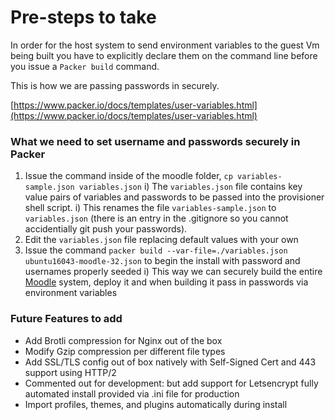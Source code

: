 # Pre-steps to take
In order for the host system to send environment variables to the guest Vm being built you have to explicitly declare them on the command line before you issue a ```Packer build``` command.

This is how we are passing passwords in securely.

[https://www.packer.io/docs/templates/user-variables.html](https://www.packer.io/docs/templates/user-variables.html)

### What we need to set username and passwords securely in Packer
1) Issue the command inside of the moodle folder, ```cp variables-sample.json variables.json```
  i) The ```variables.json``` file contains key value pairs of variables and passwords to be passed into the provisioner shell script.
  i) This renames the file ```variables-sample.json``` to ```variables.json```  (there is an entry in the .gitignore so you cannot accidentially git push your passwords).
1) Edit the ```variables.json``` file replacing default values with your own    
1) Issue the command ```packer build --var-file=./variables.json ubuntu16043-moodle-32.json``` to begin the install with password and usernames properly seeded
  i) This way we can securely build the entire [Moodle](http://moodle.org "Moodle") system, deploy it and when building it pass in passwords via environment variables

### Future Features to add

+  Add Brotli compression for Nginx out of the box
+  Modify Gzip compression per different file types
+  Add SSL/TLS config out of box natively with Self-Signed Cert and 443 support using HTTP/2
+  Commented out for development: but add support for Letsencrypt fully automated install provided via .ini file for production
+  Import profiles, themes, and plugins automatically during install